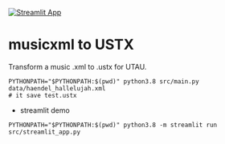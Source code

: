 [![Streamlit App](https://static.streamlit.io/badges/streamlit_badge_black_white.svg)](https://share.streamlit.io/nicolalandro/xml2ustx/main/src/streamlit_app.py)

# musicxml to USTX
Transform a music .xml to .ustx for UTAU.

```
PYTHONPATH="$PYTHONPATH:$(pwd)" python3.8 src/main.py data/haendel_hallelujah.xml
# it save test.ustx
```

* streamlit demo

```
PYTHONPATH="$PYTHONPATH:$(pwd)" python3.8 -m streamlit run src/streamlit_app.py
```